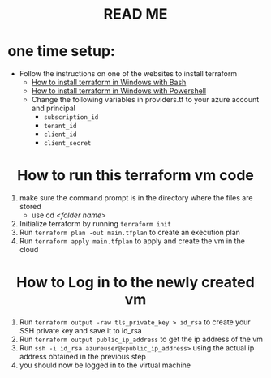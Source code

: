 # <center>READ ME
# one time setup: 
* Follow the instructions on one of the websites to install terraform
  * [How to install terraform in Windows with Bash](https://docs.microsoft.com/en-us/azure/developer/terraform/get-started-windows-bash?tabs=bash)
  * [How to install terraform in Windows with Powershell](https://docs.microsoft.com/en-us/azure/developer/terraform/get-started-windows-powershell?tabs=bash)
  * Change the following variables in providers.tf to your azure account and principal
    * `subscription_id`
    * `tenant_id`
    * `client_id`
    * `client_secret`
    
# <center>How to run this terraform vm code

1. make sure the command prompt is in the directory where the files are stored
   * use cd <*folder name*>
2. Initialize terraform by running `terraform init`
3. Run `terraform plan -out main.tfplan` to create an execution plan
4. Run `terraform apply main.tfplan` to apply and create the vm in the cloud

# <center>How to Log in to the newly created vm

1. Run `terraform output -raw tls_private_key > id_rsa` to create your SSH private key and save it to id_rsa
2. Run `terraform output public_ip_address` to get the ip address of the vm
3. Run `ssh -i id_rsa azureuser@<public_ip_address>` using the actual ip address obtained in the previous step
4. you should now be logged in to the virtual machine